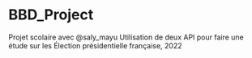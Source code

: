 # BBD_Project
Projet scolaire avec @saly_mayu
Utilisation de deux API pour faire une étude sur les Élection présidentielle française, 2022
